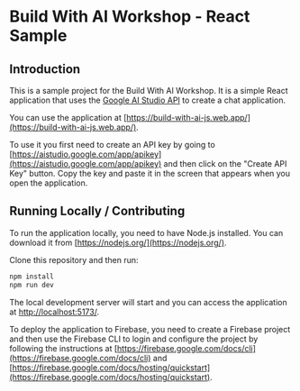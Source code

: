 # Build With AI Workshop - React Sample

## Introduction

This is a sample project for the Build With AI Workshop. It is a simple React application that uses the
[Google AI Studio API](https://aistudio.google.com/) to create a chat application.

You can use the application at [https://build-with-ai-js.web.app/](https://build-with-ai-js.web.app/).

To use it you first need to create an API key by going to [https://aistudio.google.com/app/apikey](https://aistudio.google.com/app/apikey) and then click on the "Create API Key" button. Copy the key and paste it in the screen that appears when you open the application.

## Running Locally / Contributing

To run the application locally, you need to have Node.js installed. You can download it from [https://nodejs.org/](https://nodejs.org/).

Clone this repository and then run:

```bash
npm install
npm run dev
```

The local development server will start and you can access the application at [http://localhost:5173/](http://localhost:5173/).

To deploy the application to Firebase, you need to create a Firebase project and then use the Firebase CLI
to login and configure the project by following the instructions at [https://firebase.google.com/docs/cli](https://firebase.google.com/docs/cli) and [https://firebase.google.com/docs/hosting/quickstart](https://firebase.google.com/docs/hosting/quickstart).
